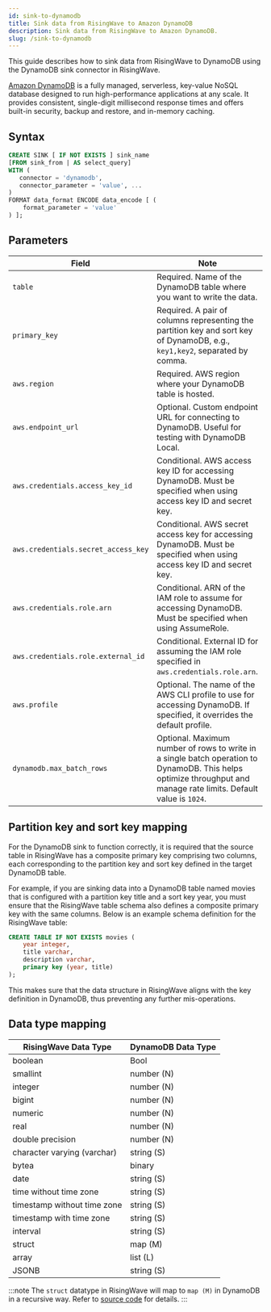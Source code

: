 ```yaml
---
id: sink-to-dynamodb
title: Sink data from RisingWave to Amazon DynamoDB
description: Sink data from RisingWave to Amazon DynamoDB.
slug: /sink-to-dynamodb
---
```


This guide describes how to sink data from RisingWave to DynamoDB using the DynamoDB sink connector in RisingWave.

[Amazon DynamoDB](https://aws.amazon.com/dynamodb/) is a fully managed, serverless, key-value NoSQL database designed to run high-performance applications at any scale. It provides consistent, single-digit millisecond response times and offers built-in security, backup and restore, and in-memory caching.

## Syntax

```sql
CREATE SINK [ IF NOT EXISTS ] sink_name
[FROM sink_from | AS select_query]
WITH (
   connector = 'dynamodb',
   connector_parameter = 'value', ...
)
FORMAT data_format ENCODE data_encode [ (
    format_parameter = 'value'
) ];
```

## Parameters

| Field                              | Note                                                                                                                   |
|------------------------------------|------------------------------------------------------------------------------------------------------------------------|
| `table`                            | Required. Name of the DynamoDB table where you want to write the data.                                                  |
| `primary_key`                      | Required. A pair of columns representing the partition key and sort key of DynamoDB, e.g., `key1,key2`, separated by comma.|
| `aws.region`                       | Required. AWS region where your DynamoDB table is hosted.                                                               |
| `aws.endpoint_url`                 | Optional. Custom endpoint URL for connecting to DynamoDB. Useful for testing with DynamoDB Local.                        |
| `aws.credentials.access_key_id`    | Conditional. AWS access key ID for accessing DynamoDB. Must be specified when using access key ID and secret key.       |
| `aws.credentials.secret_access_key`| Conditional. AWS secret access key for accessing DynamoDB. Must be specified when using access key ID and secret key.   |
| `aws.credentials.role.arn`         | Conditional. ARN of the IAM role to assume for accessing DynamoDB. Must be specified when using AssumeRole.             |
| `aws.credentials.role.external_id` | Conditional. External ID for assuming the IAM role specified in `aws.credentials.role.arn`.                              |
| `aws.profile`                      | Optional. The name of the AWS CLI profile to use for accessing DynamoDB. If specified, it overrides the default profile. |
| `dynamodb.max_batch_rows`          | Optional. Maximum number of rows to write in a single batch operation to DynamoDB. This helps optimize throughput and manage rate limits. Default value is `1024`.                      |

## Partition key and sort key mapping

For the DynamoDB sink to function correctly, it is required that the source table in RisingWave has a composite primary key comprising two columns, each corresponding to the partition key and sort key defined in the target DynamoDB table.

For example, if you are sinking data into a DynamoDB table named movies that is configured with a partition key title and a sort key year, you must ensure that the RisingWave table schema also defines a composite primary key with the same columns. Below is an example schema definition for the RisingWave table:

```sql
CREATE TABLE IF NOT EXISTS movies (
    year integer,
    title varchar,
    description varchar,
    primary key (year, title)
);
```

This makes sure that the data structure in RisingWave aligns with the key definition in DynamoDB, thus preventing any further mis-operations.

## Data type mapping

| RisingWave Data Type        | DynamoDB Data Type |
|-----------------------------|--------------------|
| boolean                     | Bool               |
| smallint                    | number (N)         |
| integer                     | number (N)         |
| bigint                      | number (N)         |
| numeric                     | number (N)         |
| real                        | number (N)         |
| double precision            | number (N)         |
| character varying (varchar) | string (S)         |
| bytea                       | binary             |
| date                        | string (S)         |
| time without time zone      | string (S)         |
| timestamp without time zone | string (S)         |
| timestamp with time zone    | string (S)         |
| interval                    | string (S)         |
| struct                      | map (M)            |
| array                       | list (L)           |
| JSONB                       | string (S)         |

:::note
The `struct` datatype in RisingWave will map to `map (M)` in DynamoDB in a recursive way. Refer to [source code](https://github.com/risingwavelabs/risingwave/blob/88bb14aa6eb481f1dc0e92ee190bafad089d2afd/src/connector/src/sink/dynamodb.rs#L386) for details.
:::
